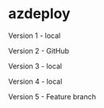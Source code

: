 # azdeploy
Version 1 - local

Version 2 - GitHub

Version 3 - local

Version 4 - local

Version 5 - Feature branch